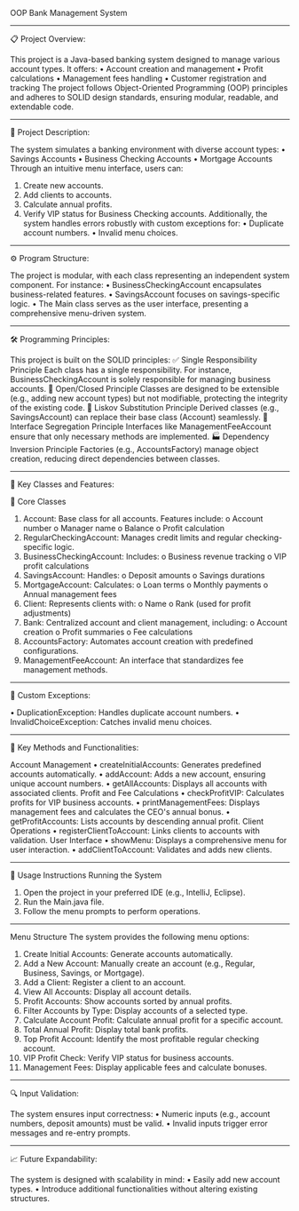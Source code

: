 OOP Bank Management System
________________________________________
📋 Project Overview:

This project is a Java-based banking system designed to manage various account types. It offers:
•	Account creation and management
•	Profit calculations
•	Management fees handling
•	Customer registration and tracking
The project follows Object-Oriented Programming (OOP) principles and adheres to SOLID design standards, ensuring modular, readable, and extendable code.
________________________________________
📄 Project Description:

The system simulates a banking environment with diverse account types:
•	Savings Accounts
•	Business Checking Accounts
•	Mortgage Accounts
Through an intuitive menu interface, users can:
1.	Create new accounts.
2.	Add clients to accounts.
3.	Calculate annual profits.
4.	Verify VIP status for Business Checking accounts.
Additionally, the system handles errors robustly with custom exceptions for:
•	Duplicate account numbers.
•	Invalid menu choices.
________________________________________
⚙️ Program Structure:

The project is modular, with each class representing an independent system component. For instance:
•	BusinessCheckingAccount encapsulates business-related features.
•	SavingsAccount focuses on savings-specific logic.
•	The Main class serves as the user interface, presenting a comprehensive menu-driven system.
________________________________________
🛠️ Programming Principles:

This project is built on the SOLID principles:
✅ Single Responsibility Principle
Each class has a single responsibility. For instance, BusinessCheckingAccount is solely responsible for managing business accounts.
🔄 Open/Closed Principle
Classes are designed to be extensible (e.g., adding new account types) but not modifiable, protecting the integrity of the existing code.
🔄 Liskov Substitution Principle
Derived classes (e.g., SavingsAccount) can replace their base class (Account) seamlessly.
📏 Interface Segregation Principle
Interfaces like ManagementFeeAccount ensure that only necessary methods are implemented.
🏭 Dependency Inversion Principle
Factories (e.g., AccountsFactory) manage object creation, reducing direct dependencies between classes.
________________________________________
🏦 Key Classes and Features:

🔑 Core Classes

1.	Account:
Base class for all accounts. Features include:
o	Account number
o	Manager name
o	Balance
o	Profit calculation
2.	RegularCheckingAccount:
Manages credit limits and regular checking-specific logic.
3.	BusinessCheckingAccount:
Includes:
o	Business revenue tracking
o	VIP profit calculations
4.	SavingsAccount:
Handles:
o	Deposit amounts
o	Savings durations
5.	MortgageAccount:
Calculates:
o	Loan terms
o	Monthly payments
o	Annual management fees
6.	Client:
Represents clients with:
o	Name
o	Rank (used for profit adjustments)
7.	Bank:
Centralized account and client management, including:
o	Account creation
o	Profit summaries
o	Fee calculations
8.	AccountsFactory:
Automates account creation with predefined configurations.
9.	ManagementFeeAccount:
An interface that standardizes fee management methods.
________________________________________
🔔 Custom Exceptions:

•	DuplicationException: Handles duplicate account numbers.
•	InvalidChoiceException: Catches invalid menu choices.
________________________________________
🔧 Key Methods and Functionalities:

Account Management
•	createInitialAccounts: Generates predefined accounts automatically.
•	addAccount: Adds a new account, ensuring unique account numbers.
•	getAllAccounts: Displays all accounts with associated clients.
Profit and Fee Calculations
•	checkProfitVIP: Calculates profits for VIP business accounts.
•	printManagementFees: Displays management fees and calculates the CEO's annual bonus.
•	getProfitAccounts: Lists accounts by descending annual profit.
Client Operations
•	registerClientToAccount: Links clients to accounts with validation.
User Interface
•	showMenu: Displays a comprehensive menu for user interaction.
•	addClientToAccount: Validates and adds new clients.
________________________________________
🚀 Usage Instructions
Running the System
1.	Open the project in your preferred IDE (e.g., IntelliJ, Eclipse).
2.	Run the Main.java file.
3.	Follow the menu prompts to perform operations.
________________________________________
Menu Structure
The system provides the following menu options:
1.	Create Initial Accounts: Generate accounts automatically.
2.	Add a New Account: Manually create an account (e.g., Regular, Business, Savings, or Mortgage).
3.	Add a Client: Register a client to an account.
4.	View All Accounts: Display all account details.
5.	Profit Accounts: Show accounts sorted by annual profits.
6.	Filter Accounts by Type: Display accounts of a selected type.
7.	Calculate Account Profit: Calculate annual profit for a specific account.
8.	Total Annual Profit: Display total bank profits.
9.	Top Profit Account: Identify the most profitable regular checking account.
10.	VIP Profit Check: Verify VIP status for business accounts.
11.	Management Fees: Display applicable fees and calculate bonuses.
________________________________________
🔍 Input Validation:

The system ensures input correctness:
•	Numeric inputs (e.g., account numbers, deposit amounts) must be valid.
•	Invalid inputs trigger error messages and re-entry prompts.
________________________________________
📈 Future Expandability:

The system is designed with scalability in mind:
•	Easily add new account types.
•	Introduce additional functionalities without altering existing structures.

